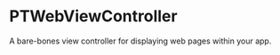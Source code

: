 PTWebViewController
===================

A bare-bones view controller for displaying web pages within your app.
